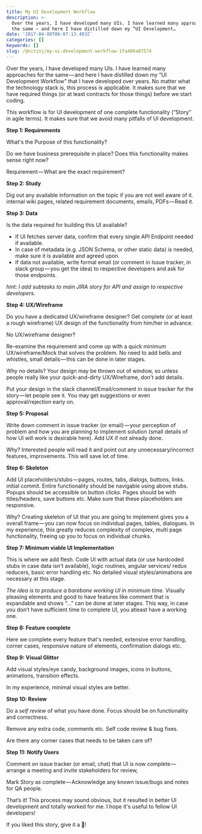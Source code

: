 ```yaml
---
title: My UI Development Workflow
description: >-
  Over the years, I have developed many UIs. I have learned many approaches for
  the same — and here I have distilled down my “UI Development…
date: '2017-04-08T06:07:13.403Z'
categories: []
keywords: []
slug: /@nitinj/my-ui-development-workflow-1fa406a87574
---
```


Over the years, I have developed many UIs. I have learned many approaches for the same — and here I have distilled down my “UI Development Workflow” that I have developed over years. No matter what the technology stack is, this process is applicable. It makes sure that we have required things (or at least contracts for those things) before we start coding.

This workflow is for UI development of one complete functionality (“Story” in agile terms). It makes sure that we avoid many pitfalls of UI development.

**Step 1: Requirements**

What's the Purpose of this functionality?

Do we have business prerequisite in place? Does this functionality makes sense right now?

Requirement — What are the exact requirement?

**Step 2: Study**

Dig out any available information on the topic if you are not well aware of it. internal wiki pages, related requirement documents, emails, PDFs — Read it.

**Step 3: Data**

Is the data required for building this UI available?

*   If UI fetches server data, confirm that every single API Endpoint needed if available.
*   In case of metadata (e.g. JSON Schema, or other static data) is needed, make sure it is available and agreed upon.
*   If data not available, write formal email (or comment in Issue tracker, in slack group — you get the idea) to respective developers and ask for those endpoints.

_hint: I add subtasks to main JIRA story for API and assign to respective developers._

**Step 4: UX/Wireframe**

Do you have a dedicated UX/wireframe designer? Get complete (or at least a rough wireframe) UX design of the functionality from him/her in advance.

No UX/wireframe designer?

Re-examine the requirement and come up with a quick minimum UX/wireframe/Mock that solves the problem. No need to add bells and whistles, small details — this can be done in later stages.

Why no details? Your design may be thrown out of window, so unless people really like your quick-and-dirty UX/Wireframe, don't add details.

Put your design in the slack channel/Email/comment in issue tracker for the story — let people see it. You may get suggestions or even approval/rejection early on.

**Step 5: Proposal**

Write down comment in issue tracker (or email) — your perception of problem and how you are planning to implement solution (small details of how UI will work is desirable here). Add UX if not already done.

Why? Interested people will read it and point out any unnecessary/incorrect features, improvements. This will save lot of time.

**Step 6: Skeleton**

Add UI placeholders/stubs — pages, routes, tabs, dialogs, buttons, links. initial commit. Entire functionality should be navigable using above stubs. Popups should be accessible on button clicks. Pages should be with titles/headers, save buttons etc. Make sure that these placeholders are responsive.

Why? Creating skeleton of UI that you are going to implement gives you a overall frame — you can now focus on individual pages, tables, dialogues. In my experience, this greatly reduces complexity of complex, multi page functionality, freeing up you to focus on individual chunks.

**Step 7: Minimum viable UI Implementation**

This is where we add flesh. Code UI with actual data (or use hardcoded stubs in case data isn't available), logic routines, angular services/ redux reducers, basic error handling etc. No detailed visual styles/animations are necessary at this stage.

_The idea is to produce a barebone working UI in minimum time._ Visually pleasing elements and good to have features like comment that is expandable and shows “…” can be done at later stages. This way, in case you don’t have sufficient time to complete UI, you atleast have a working one.

**Step 8: Feature complete**

Here we complete every feature that's needed, extensive error handling, corner cases, responsive nature of elements, confirmation dialogs etc.

**Step 9: Visual Glitter**

Add visual styles/eye candy, background images, icons in buttons, animations, transition effects.

In my experience, minimal visual styles are better.

**Step 10: Review**

Do a _self review_ of what you have done. Focus should be on functionality and correctness.

Remove any extra code, comments etc. Self code review & bug fixes.

Are there any corner cases that needs to be taken care of?

**Step 11: Notify Users**

Comment on issue tracker (or email, chat) that UI is now complete — arrange a meeting and invite stakeholders for review,

Mark Story as complete — Acknowledge any known issue/bugs and notes for QA people.

That’s it! This process may sound obvious, but it resulted in better UI development and totally worked for me. I hope it's useful to fellow UI developers!

If you liked this story, give it a 💚!